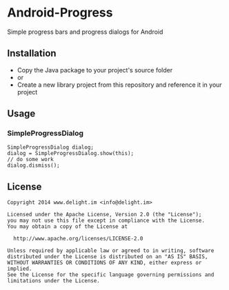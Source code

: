 # Android-Progress

Simple progress bars and progress dialogs for Android

## Installation

 * Copy the Java package to your project's source folder
 * or
 * Create a new library project from this repository and reference it in your project

## Usage

### SimpleProgressDialog

```
SimpleProgressDialog dialog;
dialog = SimpleProgressDialog.show(this);
// do some work
dialog.dismiss();
```

## License

```
Copyright 2014 www.delight.im <info@delight.im>

Licensed under the Apache License, Version 2.0 (the "License");
you may not use this file except in compliance with the License.
You may obtain a copy of the License at

  http://www.apache.org/licenses/LICENSE-2.0

Unless required by applicable law or agreed to in writing, software
distributed under the License is distributed on an "AS IS" BASIS,
WITHOUT WARRANTIES OR CONDITIONS OF ANY KIND, either express or implied.
See the License for the specific language governing permissions and
limitations under the License.
```